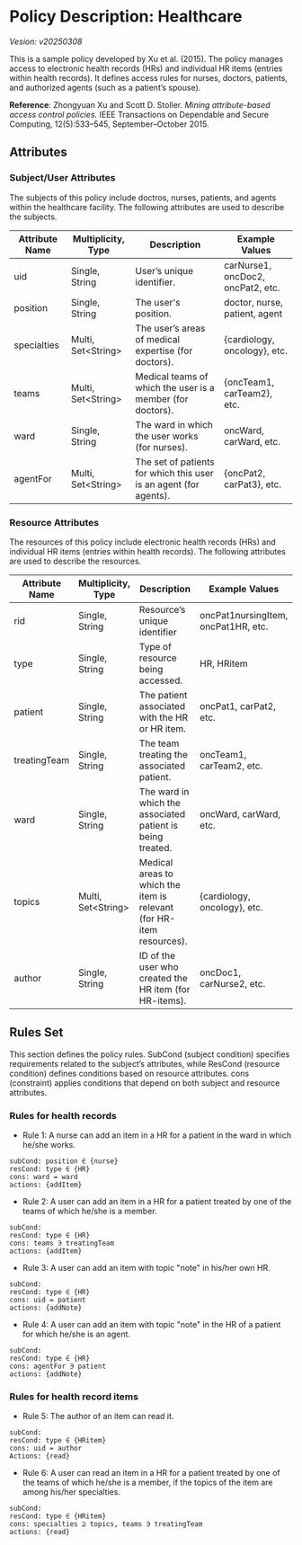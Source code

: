 # Policy Description: Healthcare 
*Vesion: v20250308*


This is a sample policy developed by Xu et al. (2015). The policy manages access to electronic health records (HRs) and individual HR items (entries within health records). It defines access rules for nurses, doctors, patients, and authorized agents (such as a patient’s spouse).

**Reference**: Zhongyuan Xu and Scott D. Stoller. *Mining attribute-based access control policies.* IEEE Transactions on Dependable and Secure Computing, 12(5):533–545, September–October 2015.

## Attributes

### Subject/User Attributes
The subjects of this policy include doctros, nurses, patients, and agents within the healthcare facility. The following attributes are used to describe the subjects.

| Attribute Name      | Multiplicity, Type     | Description                                               | Example Values                                     |
|--------------------|------------------|-----------------------------------------------------------|--------------------------------------------------|
| uid          | Single, String   | User’s unique identifier.                                  | carNurse1, oncDoc2, oncPat2, etc.                         |
| position          | Single, String   | The user's position.        | doctor, nurse, patient, agent             |
| specialties        | Multi, Set\<String>   | The user’s areas of medical expertise (for doctors).                     | {cardiology, oncology}, etc.                      |
| teams         | Multi, Set\<String>   | Medical teams of which the user is a member (for doctors).             | {oncTeam1, carTeam2}, etc. |
| ward    | Single, String   | The ward in which the user works (for nurses). | oncWard, carWard, etc.                          |
| agentFor    | Multi, Set\<String>   | The set of patients for which this user is an agent (for agents).                     | {oncPat2, carPat3}, etc.    |


### Resource Attributes
The resources of this policy include electronic health records (HRs) and individual HR items (entries within health records). The following attributes are used to describe the resources.

| Attribute Name      | Multiplicity, Type     | Description                                               | Example Values                                     |
|--------------------|------------------|-----------------------------------------------------------|--------------------------------------------------|
| rid      | Single, String   | Resource’s unique identifier                             | oncPat1nursingItem, oncPat1HR, etc.               |
| type             | Single, String   | Type of resource being accessed.                        | HR, HRitem                       |
| patient       | Single, String   | The patient associated with the HR or HR item.                 | oncPat1, carPat2, etc.                            |
| treatingTeam          | Single, String   | The team treating the associated patient.                      | oncTeam1, carTeam2, etc.                           |
| ward      | Single, String   | The ward in which the associated patient is being treated.            | oncWard, carWard, etc.                             |
| topics      | Multi, Set\<String>   | Medical areas to which the item is relevant (for HR-item resources).            | {cardiology, oncology}, etc.                              |
| author      | Single, String   | ID of the user who created the HR item (for HR-items).            | oncDoc1, carNurse2, etc.                             |


## Rules Set
This section defines the policy rules. SubCond (subject condition) specifies requirements related to the subject’s attributes, while ResCond (resource condition) defines conditions based on resource attributes. cons (constraint) applies conditions that depend on both subject and resource attributes.


### Rules for health records

- Rule 1:  A nurse can add an item in a HR for a patient in the ward in which he/she works.

```rule 1
subCond: position ∈ {nurse}
resCond: type ∈ {HR}
cons: ward = ward
actions: {addItem}
```

- Rule 2: A user can add an item in a HR for a patient treated by one of the teams of which he/she is a member.
```rule 2
subCond: 
resCond: type ∈ {HR}
cons: teams ∋ treatingTeam
actions: {addItem}
```

- Rule 3: A user can add an item with topic "note" in his/her own HR.
```rule 3
subCond: 
resCond: type ∈ {HR}
cons: uid = patient
actions: {addNote}
```

- Rule 4: A user can add an item with topic "note" in the HR of a patient for which he/she is an agent.
```rule 4
subCond: 
resCond: type ∈ {HR}
cons: agentFor ∋ patient
actions: {addNote}
```

### Rules for health record items

- Rule 5: The author of an item can read it.
```rule 5
subCond: 
resCond: type ∈ {HRitem}
cons: uid = author
Actions: {read}
```

- Rule 6: A user can read an item in a HR for a patient treated by one of the teams of which he/she is a member, if the topics of the item are among his/her specialties.
```rule 6
subCond:
resCond: type ∈ {HRitem}
cons: specialties ⊇ topics, teams ∋ treatingTeam
actions: {read}
```



